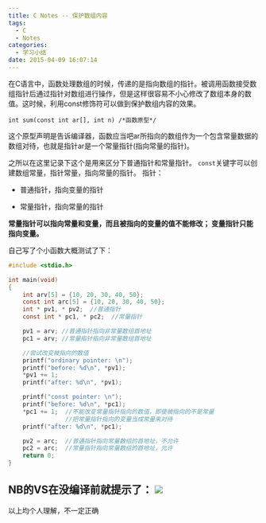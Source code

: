 ```yaml
---
title: C Notes -- 保护数组内容
tags:
  - C
  - Notes
categories:
  - 学习小结
date: 2015-04-09 16:07:14
---
```


在C语言中，函数处理数组的时候，传递的是指向数组的指针。被调用函数接受数组指针后通过指针对数组进行操作，但是这样很容易不小心修改了数组本身的数值。这时候，利用const修饰符可以做到保护数组内容的效果。
```
int sum(const int ar[], int n) /*函数原型*/
```
这个原型声明是告诉编译器，函数应当吧ar所指向的数组作为一个包含常量数据的数组对待，也就是指针ar是一个常量指针(指向常量的指针)。

之所以在这里记录下这个是用来区分下普通指针和常量指针。
`const`关键字可以创建数组常量，指针常量，指向常量的指针。
指针：
* 普通指针，指向变量的指针

* 常量指针，指向常量的指针

**常量指针可以指向常量和变量，而且被指向的变量的值不能修改；
变量指针只能指向变量。**

自己写了个小函数大概测试了下：
``` C
#include <stdio.h>

int main(void)
{
	int arv[5] = {10, 20, 30, 40, 50};
	const int arc[5] = {10, 20, 30, 40, 50};
	int * pv1, * pv2;  //普通指针
	const int * pc1, * pc2;  //常量指针

	pv1 = arv; //普通指针指向非常量数组首地址
	pc1 = arv; //常量指针指向非常量数组首地址

	//尝试改变被指向的数值
	printf("ordinary pointer: \n");
	printf("before: %d\n", *pv1);
	*pv1 += 1;
	printf("after: %d\n", *pv1);

	printf("const pointer: \n");
	printf("before: %d\n", *pc1);
	*pc1 += 1;  //不能改变常量指针指向的数值，即使被指向的不是常量
	            //把常量指针指向的变量当成常量来对待
	printf("after: %d\n", *pc1);

	pv2 = arc;  //普通指针指向常量数组的首地址，不允许
	pc2 = arc;  //常量指针指向常量数组的首地址，允许
    return 0;
}
```
NB的VS在没编译前就提示了：
![](VS.gif)
------------------------------
以上均个人理解，不一定正确
